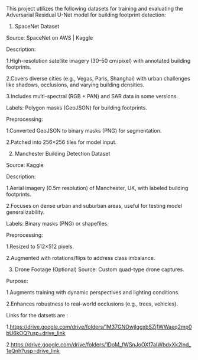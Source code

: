This project utilizes the following datasets for training and evaluating the Adversarial Residual U-Net model for building footprint detection:

1. SpaceNet Dataset

Source: SpaceNet on AWS | Kaggle

Description:

1.High-resolution satellite imagery (30–50 cm/pixel) with annotated building footprints.

2.Covers diverse cities (e.g., Vegas, Paris, Shanghai) with urban challenges like shadows, occlusions, and varying building densities.

3.Includes multi-spectral (RGB + PAN) and SAR data in some versions.


Labels: Polygon masks (GeoJSON) for building footprints.

Preprocessing:

1.Converted GeoJSON to binary masks (PNG) for segmentation.

2.Patched into 256×256 tiles for model input.


2. Manchester Building Detection Dataset

Source: Kaggle

Description:

1.Aerial imagery (0.5m resolution) of Manchester, UK, with labeled building footprints.

2.Focuses on dense urban and suburban areas, useful for testing model generalizability.

Labels: Binary masks (PNG) or shapefiles.

Preprocessing:

1.Resized to 512×512 pixels.

2.Augmented with rotations/flips to address class imbalance.


3. Drone Footage (Optional)
Source: Custom quad-type drone captures.

Purpose:

1.Augments training with dynamic perspectives and lighting conditions.

2.Enhances robustness to real-world occlusions (e.g., trees, vehicles).

Links for the datsets are :

1.https://drive.google.com/drive/folders/1M37GNOwjIggxbSZj1WWaeq2mp0bU6kOQ?usp=drive_link

2.https://drive.google.com/drive/folders/1DoM_fWSnJoOXf7aIWbdxXk2lnd_1eQnh?usp=drive_link
